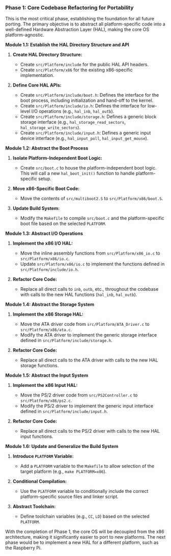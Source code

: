 ### **Phase 1: Core Codebase Refactoring for Portability**

This is the most critical phase, establishing the foundation for all future porting. The primary objective is to abstract all platform-specific code into a well-defined Hardware Abstraction Layer (HAL), making the core OS platform-agnostic.

**Module 1.1: Establish the HAL Directory Structure and API**

1.  **Create HAL Directory Structure:**
    *   Create `src/Platform/include` for the public HAL API headers.
    *   Create `src/Platform/x86` for the existing x86-specific implementation.

2.  **Define Core HAL APIs:**
    *   Create `src/Platform/include/boot.h`: Defines the interface for the boot process, including initialization and hand-off to the kernel.
    *   Create `src/Platform/include/io.h`: Defines the interface for low-level I/O operations (e.g., `hal_inb`, `hal_outb`).
    *   Create `src/Platform/include/storage.h`: Defines a generic block storage interface (e.g., `hal_storage_read_sectors`, `hal_storage_write_sectors`).
    *   Create `src/Platform/include/input.h`: Defines a generic input device interface (e.g., `hal_input_poll`, `hal_input_get_mouse`).

**Module 1.2: Abstract the Boot Process**

1.  **Isolate Platform-Independent Boot Logic:**
    *   Create `src/boot.c` to house the platform-independent boot logic. This will call a new `hal_boot_init()` function to handle platform-specific setup.

2.  **Move x86-Specific Boot Code:**
    *   Move the contents of `src/multiboot2.S` to `src/Platform/x86/boot.S`.

3.  **Update Build System:**
    *   Modify the `Makefile` to compile `src/boot.c` and the platform-specific boot file based on the selected `PLATFORM`.

**Module 1.3: Abstract I/O Operations**

1.  **Implement the x86 I/O HAL:**
    *   Move the inline assembly functions from `src/Platform/x86_io.c` to `src/Platform/x86/io.c`.
    *   Update `src/Platform/x86/io.c` to implement the functions defined in `src/Platform/include/io.h`.

2.  **Refactor Core Code:**
    *   Replace all direct calls to `inb`, `outb`, etc., throughout the codebase with calls to the new HAL functions (`hal_inb`, `hal_outb`).

**Module 1.4: Abstract the Storage System**

1.  **Implement the x86 Storage HAL:**
    *   Move the ATA driver code from `src/Platform/ATA_Driver.c` to `src/Platform/x86/ata.c`.
    *   Modify the ATA driver to implement the generic storage interface defined in `src/Platform/include/storage.h`.

2.  **Refactor Core Code:**
    *   Replace all direct calls to the ATA driver with calls to the new HAL storage functions.

**Module 1.5: Abstract the Input System**

1.  **Implement the x86 Input HAL:**
    *   Move the PS/2 driver code from `src/PS2Controller.c` to `src/Platform/x86/ps2.c`.
    *   Modify the PS/2 driver to implement the generic input interface defined in `src/Platform/include/input.h`.

2.  **Refactor Core Code:**
    *   Replace all direct calls to the PS/2 driver with calls to the new HAL input functions.

**Module 1.6: Update and Generalize the Build System**

1.  **Introduce `PLATFORM` Variable:**
    *   Add a `PLATFORM` variable to the `Makefile` to allow selection of the target platform (e.g., `make PLATFORM=x86`).

2.  **Conditional Compilation:**
    *   Use the `PLATFORM` variable to conditionally include the correct platform-specific source files and linker script.

3.  **Abstract Toolchain:**
    *   Define toolchain variables (e.g., `CC`, `LD`) based on the selected `PLATFORM`.

With the completion of Phase 1, the core OS will be decoupled from the x86 architecture, making it significantly easier to port to new platforms. The next phase would be to implement a new HAL for a different platform, such as the Raspberry Pi.
